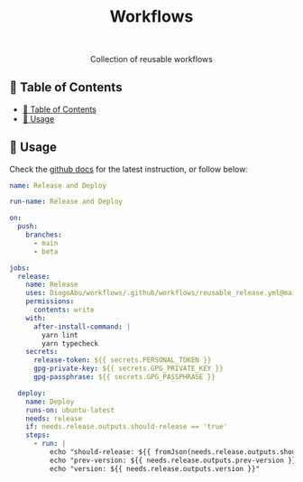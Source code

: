 <h1 align="center">Workflows</h1><br>

<p align="center">
  Collection of reusable workflows
</p>

<!-- [BEGIN] Don't edit this section, instead run Markdown AIO: Update Table of Contents -->
## 🚩 Table of Contents

- [🚩 Table of Contents](#-table-of-contents)
- [📖 Usage](#-usage)
<!-- [END] Don't edit this section, instead run Markdown AIO: Update Table of Contents -->

## 📖 Usage

Check the [github docs](https://docs.github.com/en/actions/using-workflows/reusing-workflows#calling-a-reusable-workflow) for the latest instruction, or follow below:

```yml
name: Release and Deploy

run-name: Release and Deploy

on:
  push:
    branches:
      - main
      - beta

jobs:
  release:
    name: Release
    uses: DiogoAbu/workflows/.github/workflows/reusable_release.yml@main
    permissions:
      contents: write
    with:
      after-install-command: |
        yarn lint
        yarn typecheck
    secrets: 
      release-token: ${{ secrets.PERSONAL_TOKEN }}
      gpg-private-key: ${{ secrets.GPG_PRIVATE_KEY }}
      gpg-passphrase: ${{ secrets.GPG_PASSPHRASE }}

  deploy:
    name: Deploy
    runs-on: ubuntu-latest
    needs: release
    if: needs.release.outputs.should-release == 'true'
    steps:
      - run: |
          echo "should-release: ${{ fromJson(needs.release.outputs.should-release) }}"
          echo "prev-version: ${{ needs.release.outputs.prev-version }}"
          echo "version: ${{ needs.release.outputs.version }}"
```

